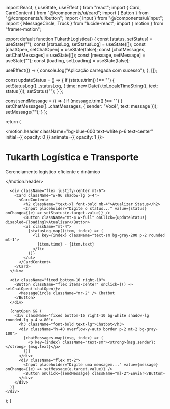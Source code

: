 import React, { useState, useEffect } from "react";
import { Card, CardContent } from "@/components/ui/card";
import { Button } from "@/components/ui/button";
import { Input } from "@/components/ui/input";
import { MessageCircle, Truck } from "lucide-react";
import { motion } from "framer-motion";

export default function TukarthLogistica() {
  const [status, setStatus] = useState("");
  const [statusLog, setStatusLog] = useState([]);
  const [chatOpen, setChatOpen] = useState(false);
  const [chatMessages, setChatMessages] = useState([]);
  const [message, setMessage] = useState("");
  const [loading, setLoading] = useState(false);

  useEffect(() => {
    console.log("Aplicação carregada com sucesso");
  }, []);

  const updateStatus = () => {
    if (status.trim() !== "") {
      setStatusLog([...statusLog, { time: new Date().toLocaleTimeString(), text: status }]);
      setStatus("");
    }
  };

  const sendMessage = () => {
    if (message.trim() !== "") {
      setChatMessages([...chatMessages, { sender: "Você", text: message }]);
      setMessage("");
    }
  };

  return (
    <div className="min-h-screen bg-gray-100 p-4">
      <motion.header className="bg-blue-600 text-white p-6 text-center" initial={{ opacity: 0 }} animate={{ opacity: 1 }}>
        <h1 className="text-3xl font-bold">Tukarth Logística e Transporte</h1>
        <p className="text-lg">Gerenciamento logístico eficiente e dinâmico</p>
      </motion.header>
      
      <div className="flex justify-center mt-6">
        <Card className="w-96 shadow-lg p-4">
          <CardContent>
            <h2 className="text-xl font-bold mb-4">Atualizar Status</h2>
            <Input placeholder="Digite o status..." value={status} onChange={(e) => setStatus(e.target.value)} />
            <Button className="mt-4 w-full" onClick={updateStatus} disabled={loading}>Atualizar</Button>
            <ul className="mt-4">
              {statusLog.map((item, index) => (
                <li key={index} className="text-sm bg-gray-200 p-2 rounded mt-1">
                  {item.time} - {item.text}
                </li>
              ))}
            </ul>
          </CardContent>
        </Card>
      </div>
      
      <div className="fixed bottom-10 right-10">
        <Button className="flex items-center" onClick={() => setChatOpen(!chatOpen)}>
          <MessageCircle className="mr-2" /> Chatbot
        </Button>
      </div>
      
      {chatOpen && (
        <div className="fixed bottom-16 right-10 bg-white shadow-lg rounded-lg p-4 w-80">
          <h3 className="font-bold text-lg">Chatbot</h3>
          <div className="h-40 overflow-y-auto border p-2 mt-2 bg-gray-100">
            {chatMessages.map((msg, index) => (
              <p key={index} className="text-sm"><strong>{msg.sender}:</strong> {msg.text}</p>
            ))}
          </div>
          <div className="flex mt-2">
            <Input placeholder="Digite uma mensagem..." value={message} onChange={(e) => setMessage(e.target.value)} />
            <Button onClick={sendMessage} className="ml-2">Enviar</Button>
          </div>
        </div>
      )}
    </div>
  );
}
